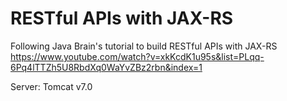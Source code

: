 # RESTful APIs with JAX-RS

Following Java Brain's tutorial to build RESTful APIs with JAX-RS https://www.youtube.com/watch?v=xkKcdK1u95s&list=PLqq-6Pq4lTTZh5U8RbdXq0WaYvZBz2rbn&index=1

Server: Tomcat v7.0
